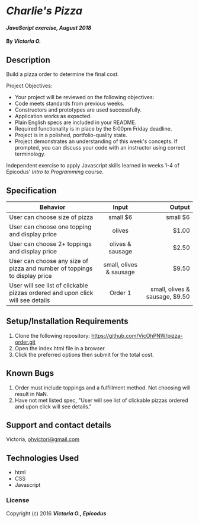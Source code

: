 # _Charlie's Pizza_

#### _JavaScript exercise, August 2018_

#### By _**Victoria O.**_

## Description
Build a pizza order to determine the final cost.

Project Objectives:
* Your project will be reviewed on the following objectives:
* Code meets standards from previous weeks.
* Constructors and prototypes are used successfully.
* Application works as expected.
* Plain English specs are included in your README.
* Required functionality is in place by the 5:00pm Friday deadline.
* Project is in a polished, portfolio-quality state.
* Project demonstrates an understanding of this week's concepts. If prompted, you can discuss your code with an instructor using correct terminology.

Independent exercise to apply Javascript skills learned in weeks 1-4 of Epicodus' _Intro to Programming_ course.

## Specification
| Behavior        | Input           | Output  |
| ------------- |:-------------:| -----:|
| User can choose size of pizza  | small $6   | small $6 |
| User can choose one topping and display price  | olives  | $1.00  |   
| User can choose 2+ toppings and display price | olives & sausage  | $2.50  |
| User can choose any size of pizza and number of toppings to display price | small, olives & sausage   | $9.50  |
| User will see list of clickable pizzas ordered and upon click will see details |  Order 1  | small, olives & sausage, $9.50 |

## Setup/Installation Requirements
1. Clone the following repository: https://github.com/VicOhPNW/pizza-order.git
2. Open the index.html file in a browser.
3. Click the preferred options then submit for the total cost.

## Known Bugs
1. Order must include toppings and a fulfillment method. Not choosing will result in NaN.
2. Have not met listed spec, "User will see list of clickable pizzas ordered and upon click will see details."


## Support and contact details
Victoria, ohvictori@gmail.com


## Technologies Used
* html
* CSS
* Javascript

### License

Copyright (c) 2016 **_Victoria O., Epicodus_**
